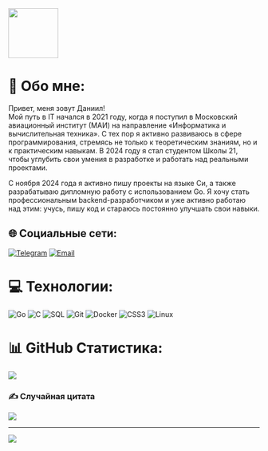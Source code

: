 <div id="header" align="left">
  <img src="https://media2.giphy.com/media/v1.Y2lkPTc5MGI3NjExaGlhbjRvN2thcWQ2Y2twODNyZmZvbnVmOWw1OHA0ajhjeWdjZzExbSZlcD12MV9pbnRlcm5hbF9naWZfYnlfaWQmY3Q9Zw/ytBoIyQ7ArpRirP0oh/giphy.gif" width="100"/>
</div>

# 💫 Обо мне:
Привет, меня зовут Даниил!  
Мой путь в IT начался в 2021 году, когда я поступил в Московский авиационный институт (МАИ) на направление «Информатика и вычислительная техника». С тех пор я активно развиваюсь в сфере программирования, стремясь не только к теоретическим знаниям, но и к практическим навыкам. В 2024 году я стал студентом Школы 21, чтобы углубить свои умения в разработке и работать над реальными проектами.  

С ноября 2024 года я активно пишу проекты на языке Си, а также разрабатываю дипломную работу с использованием Go. Я хочу стать профессиональным backend-разработчиком и уже активно работаю над этим: учусь, пишу код и стараюсь постоянно улучшать свои навыки.

## 🌐 Социальные сети:
[![Telegram](https://img.shields.io/badge/Telegram-2CA5E0?logo=telegram&logoColor=white)](https://t.me/Dan7258) 
[![Email](https://img.shields.io/badge/Email-D14836?logo=gmail&logoColor=white)](mailto:italyevdm03@gmail.com)  

# 💻 Технологии:
![Go](https://img.shields.io/badge/go-%2300ADD8.svg?style=for-the-badge&logo=go&logoColor=white) ![C](https://img.shields.io/badge/c-%2300599C.svg?style=for-the-badge&logo=c&logoColor=white) ![SQL](https://img.shields.io/badge/sql-%2307405e.svg?style=for-the-badge&logo=sqlite&logoColor=white) ![Git](https://img.shields.io/badge/git-%23F05033.svg?style=for-the-badge&logo=git&logoColor=white) ![Docker](https://img.shields.io/badge/docker-%230db7ed.svg?style=for-the-badge&logo=docker&logoColor=white) ![CSS3](https://img.shields.io/badge/css3-%231572B6.svg?style=for-the-badge&logo=css3&logoColor=white) ![Linux](https://img.shields.io/badge/Linux-FCC624?style=for-the-badge&logo=linux&logoColor=black)

# 📊 GitHub Статистика:
![](https://github-readme-stats.vercel.app/api/top-langs/?username=Dan7258&theme=dark&hide_border=false&include_all_commits=false&count_private=false&layout=compact)

### ✍️ Случайная цитата
![](https://quotes-github-readme.vercel.app/api?type=horizontal&theme=radical&locale=ru)

---
[![](https://visitcount.itsvg.in/api?id=Dan7258&icon=0&color=0)](https://visitcount.itsvg.in)
